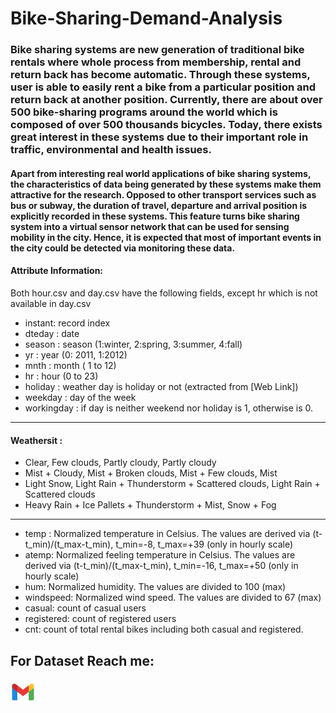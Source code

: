 # Bike-Sharing-Demand-Analysis

### Bike sharing systems are new generation of traditional bike rentals where whole process from membership, rental and return back has become automatic. Through these systems, user is able to easily rent a bike from a particular position and return back at another position. Currently, there are about over 500 bike-sharing programs around the world which is composed of over 500 thousands bicycles. Today, there exists great interest in these systems due to their important role in traffic, environmental and health issues.

#### Apart from interesting real world applications of bike sharing systems, the characteristics of data being generated by these systems make them attractive for the research. Opposed to other transport services such as bus or subway, the duration of travel, departure and arrival position is explicitly recorded in these systems. This feature turns bike sharing system into a virtual sensor network that can be used for sensing mobility in the city. Hence, it is expected that most of important events in the city could be detected via monitoring these data.

#### Attribute Information:
Both hour.csv and day.csv have the following fields, except hr which is not available in day.csv

- instant: record index
- dteday : date
- season : season (1:winter, 2:spring, 3:summer, 4:fall)
- yr : year (0: 2011, 1:2012)
- mnth : month ( 1 to 12)
- hr : hour (0 to 23)
- holiday : weather day is holiday or not (extracted from [Web Link])
- weekday : day of the week
- workingday : if day is neither weekend nor holiday is 1, otherwise is 0.

----------------------------------------------------------------------------------------------------------------

#### Weathersit :
- Clear, Few clouds, Partly cloudy, Partly cloudy
- Mist + Cloudy, Mist + Broken clouds, Mist + Few clouds, Mist
- Light Snow, Light Rain + Thunderstorm + Scattered clouds, Light Rain + Scattered clouds
- Heavy Rain + Ice Pallets + Thunderstorm + Mist, Snow + Fog

----------------------------------------------------------------------------------------------------------------

- temp : Normalized temperature in Celsius. The values are derived via (t-t_min)/(t_max-t_min), t_min=-8, t_max=+39 (only in hourly scale)
- atemp: Normalized feeling temperature in Celsius. The values are derived via (t-t_min)/(t_max-t_min), t_min=-16, t_max=+50 (only in hourly scale)
- hum: Normalized humidity. The values are divided to 100 (max)
- windspeed: Normalized wind speed. The values are divided to 67 (max)
- casual: count of casual users
- registered: count of registered users
- cnt: count of total rental bikes including both casual and registered.

<h2> For Dataset Reach me: </h2>
<p align="left">
<a href="mailto:punithmadaiahkumar@gmail.com" target="blank"><img align="center" src="https://github.com/punithmadaiahkumar/punithmadaiahkumar/blob/main/icons/gmail.png" alt="punith_gowda35" height="40" width="40" /></a>
</p>
